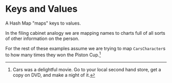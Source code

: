 # Keys and Values

A Hash Map "maps" keys to values. 

In the filing cabinet analogy we are mapping names to charts
full of all sorts of other information on the person.

For the rest of these examples assume we are trying to map
`CarsCharacter`s to how many times they won the Piston Cup.[^watchcars]

[^watchcars]: Cars was a delightful movie. Go to your local second hand store, get
a copy on DVD, and make a night of it.